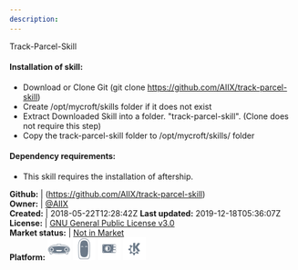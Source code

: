 ```yaml
---
description: 
---
```

Track-Parcel-Skill

#### Installation of skill:
* Download or Clone Git (git clone https://github.com/AIIX/track-parcel-skill)
* Create /opt/mycroft/skills folder if it does not exist
* Extract Downloaded Skill into a folder. "track-parcel-skill". (Clone does not require this step)
* Copy the track-parcel-skill folder to /opt/mycroft/skills/ folder

#### Dependency requirements:
* This skill requires the installation of aftership.

**Github:** | (https://github.com/AIIX/track-parcel-skill)  
**Owner:** | [@AIIX](https://github.com/AIIX)  
**Created:** | 2018-05-22T12:28:42Z  **Last updated:** 2019-12-18T05:36:07Z  
**License:** | [GNU General Public License v3.0](https://api.github.com/licenses/gpl-3.0)  
**Market status:** | [Not in Market](https://market.mycroft.ai/skill/)  
**Platform:**   ![](.gitbook/assets/mark-1-icon.png)  ![](.gitbook/assets/mark-2-icon.png)  ![](.gitbook/assets/picroft-icon.png)  ![](.gitbook/assets/kde.png)   
